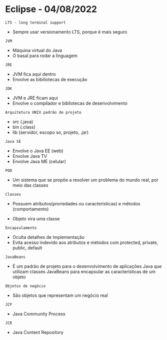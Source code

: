 # Eclipse - 04/08/2022

`LTS - long terminal support`

-   Sempre usar versionamento LTS, porque é mais seguro

`JVM`

-   Máquina virtual do Java
-   O basal para rodar a linguagem

`JRE`

-   JVM fica aqui dentro
-   Envolve as bibiliotecas de execução

`JDK`

-   JVM e JRE ficam aqui
-   Envolve o compilador e bibliotecas de desenvolvimento

`Arquitetura UNIX padrão de projeto`

-   src (.java)
-   bin (.class)
-   lib (servidor, escopo so, projeto, .jar)

`Java SE`

-   Envolve o Java EE (web)
-   Envolve Java TV
-   Envolve Java ME (celular)

`POO`

-   Um sistema que se propõe a resolver um problema do mundo real, por meio das classes

`Classes`

-   Possuem atributos(proriedades ou características) e métodos (comportamento)

-   Objeto vira uma classe

`Encapsulamento`

-   Oculta detalhes de implementação
-   Evita acesso indevido aos atributos e métodos com protected, private, public, default

`JavaBeans`

-   É um padrão de projeto para o desenvolvimento de aplicações Java que utilizam classes JavaBeans para encapsular as características de um objeto

`Objetos de negócio`

-   São objetos que representam um negócio real

`JCP`

-   Java Community Process

`JCR`

-   Java Content Repository
